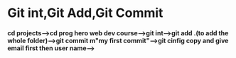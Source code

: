 # Git int,Git Add,Git Commit



#### cd projects-->cd prog hero web dev course-->git int-->git add .(to add the whole folder)-->git commit m"my first commit"-->git cinfig copy and give email first then user name--> 

